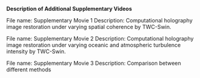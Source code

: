 **Description of Additional Supplementary Videos**


File name: Supplementary Movie 1
Description: Computational holography image restoration under varying spatial coherence by TWC-Swin.


File name: Supplementary Movie 2
Description: Computational holography image restoration under varying oceanic and atmospheric turbulence intensity by TWC-Swin.


File name: Supplementary Movie 3
Description: Comparison between different methods

